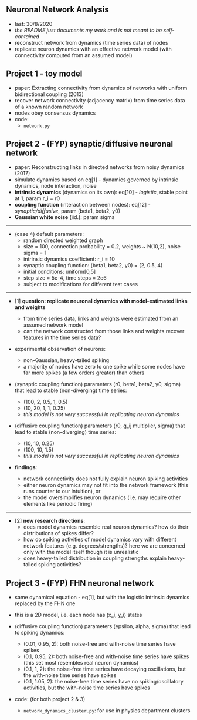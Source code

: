 ## Neuronal Network Analysis

* last: 30/8/2020
* _the README just documents my work and is not meant to be self-contained_
* reconstruct network from dynamics (time series data) of nodes
* replicate neuron dynamics with an effective network model (with connectivity computed from an assumed model)

## Project 1 - toy model

* paper: Extracting connectivity from dynamics of networks with uniform bidirectional coupling (2013)
* recover network connectivity (adjacency matrix) from time series data of a known random network
* nodes obey consensus dynamics
* code:
    - ``network.py``

## Project 2 - (FYP) synaptic/diffusive neuronal network

* paper: Reconstructing links in directed networks from noisy dynamics (2017)
* simulate dynamics based on eq[1] - dynamics governed by intrinsic dynamics, node interaction, noise
* **intrinsic dynamics** (dynamics on its own): eq[10] - _logistic_, stable point at 1, param r_i = r0
* **coupling function** (interaction between nodes): eq[12] - _synaptic/diffusive_, param (beta1, beta2, y0)
* **Gaussian white noise** (iid.): param sigma

---

* (case 4) default parameters:
    - random directed weighted graph
    - size = 100, connection probability = 0.2, weights ~ N(10,2), noise sigma = 1
    - intrinsic dynamics coefficient: r_i = 10
    - synaptic coupling function: (beta1, beta2, y0) = (2, 0.5, 4)
    - initial conditions: uniform[0,5]
    - step size = 5e-4, time steps = 2e6
    - subject to modifications for different test cases

---

* [1] **question: replicate neuronal dynamics with model-estimated links and weights**
    - from time series data, links and weights were estimated from an assumed network model
    - can the network constructed from those links and weights recover features in the time series data?

* experimental observation of neurons:
    - non-Gaussian, heavy-tailed spiking
    - a majority of nodes have zero to one spike while some nodes have far more spikes (a few orders greater) than others

* (synaptic coupling function) parameters (r0, beta1, beta2, y0, sigma) that lead to stable (non-diverging) time series:
    - (100, 2, 0.5, 1, 0.5)
    - (10, 20, 1, 1, 0.25)
    - _this model is not very successful in replicating neuron dynamics_

* (diffusive coupling function) parameters (r0, g_ij multiplier, sigma) that lead to stable (non-diverging) time series:
    - (10, 10, 0.25)
    - (100, 10, 1.5)
    - _this model is not very successful in replicating neuron dynamics_

* **findings**:
    - network connectivity does not fully explain neuron spiking activities
    - either neuron dynamics may not fit into the network framework (this runs counter to our intuition), or
    - the model oversimplifies neuron dynamics (i.e. may require other elements like periodic firing)

---

* [2] **new research directions**:
    - does model dynamics resemble real neuron dynamics? how do their distributions of spikes differ?
    - how do spiking activities of model dynamics vary with different network features (e.g. degrees/strengths)? here we are concerned only with the model itself though it is unrealistic
    - does heavy-tailed distribution in coupling strengths explain heavy-tailed spiking activities?

## Project 3 - (FYP) FHN neuronal network

* same dynamical equation - eq[1], but with the logistic intrinsic dynamics replaced by the FHN one
* this is a 2D model, i.e. each node has (x_i, y_i) states

* (diffusive coupling function) parameters (epsilon, alpha, sigma) that lead to spiking dynamics:
    - (0.01, 0.95, 2): both noise-free and with-noise time series have spikes
    - (0.1, 0.95, 2): both noise-free and with-noise time series have spikes (this set most resembles real neuron dynamics)
    - (0.1, 1, 2): the noise-free time series have decaying oscillations, but the with-noise time series have spikes
    - (0.1, 1.05, 2): the noise-free time series have no spiking/oscillatory activities, but the with-noise time series have spikes

* code: (for both project 2 & 3)
    - ``network_dynamics_cluster.py``: for use in physics department clusters
